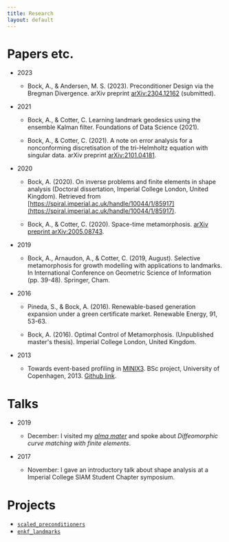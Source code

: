 ```yaml
---
title: Research
layout: default
---
```


# Papers etc. <a name="papers"></a>

* 2023

	* Bock, A., & Andersen, M. S. (2023). Preconditioner Design via the Bregman Divergence. arXiv preprint [arXiv:2304.12162](https://arxiv.org/abs/2304.12162) (submitted).

* 2021

    * Bock, A., & Cotter, C. Learning landmark geodesics using the ensemble Kalman filter. Foundations of Data Science (2021).

	* Bock, A., & Cotter, C. (2021). A note on error analysis for a nonconforming discretisation of the tri-Helmholtz equation with singular data. arXiv preprint [arXiv:2101.04181](https://arxiv.org/abs/2101.04181).

* 2020

	* Bock, A. (2020). On inverse problems and finite elements in shape analysis (Doctoral dissertation, Imperial College London, United Kingdom). Retrieved from [https://spiral.imperial.ac.uk/handle/10044/1/85917](https://spiral.imperial.ac.uk/handle/10044/1/85917).

	* Bock, A., & Cotter, C. (2020). Space-time metamorphosis. [arXiv preprint arXiv:2005.08743](https://arxiv.org/abs/2005.08743).

* 2019

	* Bock, A., Arnaudon, A., & Cotter, C. (2019, August). Selective metamorphosis for growth modelling with applications to landmarks. In International Conference on Geometric Science of Information (pp. 39-48). Springer, Cham.

* 2016

	* Pineda, S., & Bock, A. (2016). Renewable-based generation expansion under a green certificate market. Renewable Energy, 91, 53-63.

	* Bock, A. (2016). Optimal Control of Metamorphosis. (Unpublished master's thesis). Imperial College London, United Kingdom.

* 2013
	* Towards event-based profiling in [MINIX3](https://www.minix3.org/). BSc project, University of Copenhagen, 2013. [Github link](https://github.com/andreasbock/minix).



# Talks


* 2019
	* December: I visited my [_alma mater_](diku.dk) and spoke about _Diffeomorphic curve matching with finite elements_.


* 2017
	* November: I gave an introductory talk about shape analysis at a Imperial College SIAM Student Chapter symposium.


# Projects

* [`scaled_preconditioners`](https://github.com/andreasbock/scaled_preconditioners)
* [`enkf_landmarks`](https://github.com/andreasbock/enkf_landmarks)

